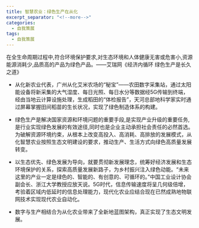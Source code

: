 ```yaml
---
title: 智慧农业：绿色生产在从化
excerpt_separator: "<!--more-->"
categories:
  - 自我策展
tags:
  - 自我策展
---
```


在全生命周期过程中,符合环境保护要求,对生态环境和人体健康无害或危害小,资源能源消耗少,品质高的产品为绿色产品。——艾瑞网《经济内循环 绿色生产是长久之道》

<!--more-->

- 从化新农业代表，广州从化艾米农场的“秘宝”——农田数字采集站，通过太阳能设备将新采集的大气湿度、每日光照、每日水分等数据经5G传输到终端，经由当地云计算设施处理，生成稻田的“体检报告”，天河总部地科学家实时通过屏幕掌握田间稻苗的生长状况，实现了绿色制造体系的构建。

- 绿色生产是解决国家资源和环境问题的重要手段,是实现产业升级的重要任务,是行业实现绿色发展的有效途径,同时也是企业主动承担社会责任的必然首选。为破解资源环境约束，从根本上改变高投入、高消耗、高排放的发展模式，从化智慧农业按照生态文明建设的要求，推动生产、生活方式向绿色高质量发展转变。

- 以生态优先、绿色发展为导向，就要贯彻新发展理念，统筹好经济发展和生态环境保护的关系，探索高质量发展新路子，为乡村振兴注入绿色动能。“未来这里的产业一定是绿色的、智能的、有创意的、可循环的。”中国工业设计协会副会长、浙江大学教授应放天说。5G时代，信息传输速度将呈几何级倍增，考验着区域内低延时的信息处理能力，现代化农业应结合现在已然成熟地物联网技术实现现代农业自动化。

- 数字与生产相结合为从化农业带来了全新地蓝图架构，真正实现了生态文明发展。